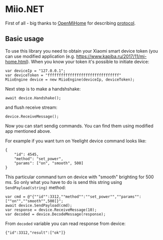 # Miio.NET

First of all - big thanks to [OpenMiHome](https://github.com/OpenMiHome/) for describing [protocol](https://github.com/OpenMiHome/mihome-binary-protocol/blob/master/doc/PROTOCOL.md).

## Basic usage

To use this library you need to obtain your Xiaomi smart device token (you can use modified application (e.g. https://www.kapiba.ru/2017/11/mi-home.html).
When you know your token it's possible to initiate device:
```
var deviceIp = "127.0.0.1";
var deviceToken = "ffffffffffffffffffffffffffffffff"
MiioEngine device = new MiioEngine(deviceIp, deviceToken);
```
Next step is to make a handshshake:
```
await device.Handshake();
```
and flush receive stream:
```
device.ReceiveMessage();
```
Now you can start sendig commands. You can find them using modified app mentioned above.

For example if you want turn on Yeelight device command looks like:
```
{
    "id": 4545,
    "method": "set_power",
    "params": ["on", "smooth", 500]
}
```
This particular command turn on device with "smooth" brighting for 500 ms.
So only what you have to do is send this string using `SendPayload(string)` method:
```
var cmd = @"{""id"":3312,""method"":""set_power"",""params"":[""on"",""smooth"",500]}";
await device.SendPayload(cmd);
var response = device.ReceiveMessage(10);
var decoded = device.DecodeMessage(response);
```
From `decoded` variable you can read response from device:
```
{"id":3312,"result":["ok"]}
```
